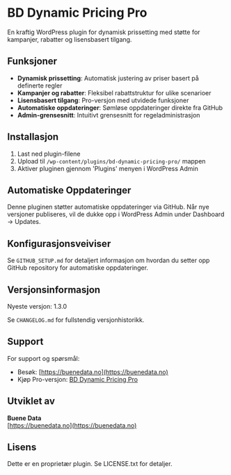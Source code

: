 # BD Dynamic Pricing Pro

En kraftig WordPress plugin for dynamisk prissetting med støtte for kampanjer, rabatter og lisensbasert tilgang.

## Funksjoner

- **Dynamisk prissetting**: Automatisk justering av priser basert på definerte regler
- **Kampanjer og rabatter**: Fleksibel rabattstruktur for ulike scenarioer
- **Lisensbasert tilgang**: Pro-versjon med utvidede funksjoner
- **Automatiske oppdateringer**: Sømløse oppdateringer direkte fra GitHub
- **Admin-grensesnitt**: Intuitivt grensesnitt for regeladministrasjon

## Installasjon

1. Last ned plugin-filene
2. Upload til `/wp-content/plugins/bd-dynamic-pricing-pro/` mappen
3. Aktiver pluginen gjennom 'Plugins' menyen i WordPress Admin

## Automatiske Oppdateringer

Denne pluginen støtter automatiske oppdateringer via GitHub. Når nye versjoner publiseres, vil de dukke opp i WordPress Admin under Dashboard → Updates.

## Konfigurasjonsveiviser

Se `GITHUB_SETUP.md` for detaljert informasjon om hvordan du setter opp GitHub repository for automatiske oppdateringer.

## Versjonsinformasjon

Nyeste versjon: 1.3.0

Se `CHANGELOG.md` for fullstendig versjonhistorikk.

## Support

For support og spørsmål:
- Besøk: [https://buenedata.no](https://buenedata.no)
- Kjøp Pro-versjon: [BD Dynamic Pricing Pro](https://buenedata.no/produkter/plugins/bd-dynamic-pricing-pro)

## Utviklet av

**Buene Data**  
[https://buenedata.no](https://buenedata.no)

## Lisens

Dette er en proprietær plugin. Se LICENSE.txt for detaljer.
